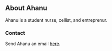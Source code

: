 ## About Ahanu
Ahanu is a student nurse, cellist, and entreprenur.

### Contact
Send Ahanu an email [here](mailto:ahanuban@gmail.com).
